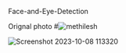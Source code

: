 
 Face-and-Eye-Detection


Orignal photo
#![methilesh](https://github.com/Methilesh/Face-and-Eye-Detection/assets/141352214/57565807-53d4-42d1-bdee-b4cc9c26da63)

![Screenshot 2023-10-08 113320](https://github.com/Methilesh/Face-and-Eye-Detection/assets/141352214/f79c3f7f-050e-4887-bed5-1841d75cc007)
